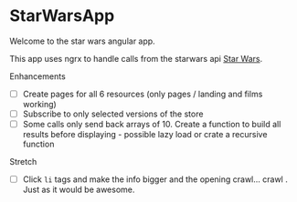 # StarWarsApp

Welcome to the star wars angular app. 

This app uses ngrx to handle calls from the starwars api [Star Wars](https://swapi.com).

Enhancements

- [ ] Create pages for all 6 resources (only pages / landing and films working)
- [ ] Subscribe to only selected versions of the store
- [ ] Some calls only send back arrays of 10. Create a function to build all results before displaying - possible lazy load or crate a recursive function

Stretch 
- [ ] Click ```li``` tags and make the info bigger and the opening crawl... crawl . Just as it would be awesome.



